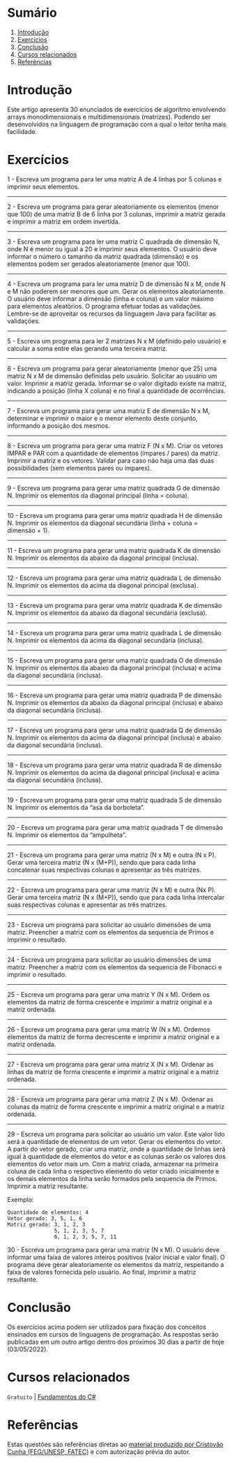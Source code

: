  # Sumário

 1. [Introdução](#introducao)
 2. [Exercícios](#exercicios)
 3. [Conclusão](#conclusao)
 4. [Cursos relacionados](#cursos-relacionados)
 5. [Referências](#referencias)

<div id='introducao'></div> 

# Introdução

Este artigo apresenta 30 enunciados de exercícios de algoritmo envolvendo arrays monodimensionais e multidimensionais (matrizes). Podendo ser desenvolvidos na linguagem de programação com a qual o leitor tenha mais facilidade.

<div id='exercicios'></div> 

# Exercícios

1 - Escreva um programa para ler uma matriz A de 4 linhas por 5 colunas e imprimir seus elementos.

---

2 - Escreva um programa para gerar aleatoriamente os elementos (menor que 100) de uma matriz B de 6 linha por 3 colunas, imprimir a matriz gerada e imprimir a matriz em ordem invertida.

---

3 - Escreva um programa para ler uma matriz C quadrada de dimensão N, onde N é menor ou igual a 20 e imprimir seus elementos. O usuário deve informar o número o tamanho da matriz quadrada (dimensão) e os elementos podem ser gerados aleatoriamente (menor que 100).

---

4 - Escreva um programa para ler uma matriz D de dimensão N x M, onde N e M não poderem ser menores que um. Gerar os elementos aleatoriamente. O usuário deve informar a dimensão (linha e coluna) e um valor máximo para elementos aleatórios. O programa efetuar todas as validações. Lembre-se de aproveitar os recursos da linguagem Java para facilitar as validações.

---

5 - Escreva um programa para ler 2 matrizes N x M (definido pelo usuário) e calcular a soma entre elas gerando uma terceira matriz.

---

6 - Escreva um programa para gerar aleatoriamente (menor que 25) uma matriz N x M de dimensão definidas pelo usuário. Solicitar ao usuário um valor. Imprimir a matriz gerada. Informar se o valor digitado existe na matriz, indicando a posição (linha X coluna) e no final a quantidade de ocorrências.

---

7 - Escreva um programa para gerar uma matriz E de dimensão N x M, determinar e imprimir o maior e o menor elemento deste conjunto, informando a posição dos mesmos.

---

8 - Escreva um programa para gerar uma matriz F (N x M). Criar os vetores IMPAR e PAR com a quantidade de elementos (ímpares / pares) da matriz. Imprimir a matriz e os vetores. Validar para caso não haja uma das duas possibilidades (sem elementos pares ou ímpares).

---

9 - Escreva um programa para gerar uma matriz quadrada G de dimensão N. Imprimir os elementos da diagonal principal (linha = coluna).

---

10 - Escreva um programa para gerar uma matriz quadrada H de dimensão N. Imprimir os elementos da diagonal secundária (linha + coluna = dimensão + 1).

---

11 - Escreva um programa para gerar uma matriz quadrada K de dimensão N. Imprimir os elementos da abaixo da diagonal principal (inclusa).

---

12 - Escreva um programa para gerar uma matriz quadrada L de dimensão N. Imprimir os elementos da acima da diagonal principal (exclusa).

---

13 - Escreva um programa para gerar uma matriz quadrada K de dimensão N. Imprimir os elementos da abaixo da diagonal secundária (exclusa).

---

14 - Escreva um programa para gerar uma matriz quadrada L de dimensão N. Imprimir os elementos da acima da diagonal secundária (inclusa).

---

15 - Escreva um programa para gerar uma matriz quadrada O de dimensão N. Imprimir os elementos da abaixo da diagonal principal (inclusa) e acima da diagonal secundária (inclusa).

---

16 - Escreva um programa para gerar uma matriz quadrada P de dimensão N. Imprimir os elementos da abaixo da diagonal principal (inclusa) e abaixo da diagonal secundária (inclusa).

---

17 - Escreva um programa para gerar uma matriz quadrada Q de dimensão N. Imprimir os elementos da acima da diagonal principal (inclusa) e abaixo da diagonal secundária (inclusa).

---

18 - Escreva um programa para gerar uma matriz quadrada R de dimensão N. Imprimir os elementos da acima da diagonal principal (inclusa) e acima da diagonal secundária (inclusa).

---

19 - Escreva um programa para gerar uma matriz quadrada S de dimensão N. Imprimir os elementos da “asa da borboleta”.

---

20 - Escreva um programa para gerar uma matriz quadrada T de dimensão N. Imprimir os elementos da “ampulheta”.

---

21 - Escreva um programa para gerar uma matriz (N x M) e outra (N x P). Gerar uma terceira matriz (N x (M+P)), sendo que para cada linha concatenar suas respectivas colunas e apresentar as três matrizes.

---

22 - Escreva um programa para gerar uma matriz (N x M) e outra (Nx P). Gerar uma terceira matriz (N x (M+P)), sendo que para cada linha intercalar suas respectivas colunas e apresentar as três matrizes.

---

23 - Escreva um programa para solicitar ao usuário dimensões de uma matriz. Preencher a matriz com os elementos da sequencia de Primos e imprimir o resultado.

---

24 - Escreva um programa para solicitar ao usuário dimensões de uma matriz. Preencher a matriz com os elementos da sequencia de Fibonacci e imprimir o resultado.

---

25 - Escreva um programa para gerar uma matriz Y (N x M). Ordem os elementos da matriz de forma crescente e imprimir a matriz original e a matriz ordenada.

---

26 - Escreva um programa para gerar uma matriz W (N x M). Ordemos elementos da matriz de forma decrescente e imprimir a matriz original e a matriz ordenada.

---

27 - Escreva um programa para gerar uma matriz X (N x M). Ordenar as linhas da matriz de forma crescente e imprimir a matriz original e a matriz ordenada.

---

28 - Escreva um programa para gerar uma matriz Z (N x M). Ordenar as colunas da matriz de forma crescente e imprimir a matriz original e a matriz ordenada.

---

29 - Escreva um programa para solicitar ao usuário um valor. Este valor lido será a quantidade de elementos de um vetor. Gerar os elementos do vetor. A partir do vetor gerado, criar uma matriz, onde a quantidade de linhas será igual à quantidade de elementos do vetor e as colunas serão os valores dos elementos do vetor mais um. Com a matriz criada, armazenar na primeira coluna de cada linha o respectivo elemento do vetor criado inicialmente e os demais elementos da linha serão formados pela sequencia de Primos. Imprimir a matriz resultante.

Exemplo:

```console
Quantidade de elementos: 4
Vetor gerado: 3, 5, 1, 6
Matriz gerada: 3, 1, 2, 3
               5, 1, 2, 3, 5, 7
               6, 1, 2, 3, 5, 7, 11
```

30 - Escreva um programa para gerar uma matriz (N x M). O usuário deve informar uma faixa de valores inteiros positivos (valor inicial e valor final). O programa deve gerar aleatoriamente os elementos da matriz, respeitando a faixa de valores fornecida pelo usuário. Ao final, imprimir a matriz resultante.

<div id='conclusao'></div>

# Conclusão

Os exercícios acima podem ser utilizados para fixação dos conceitos ensinados em cursos de linguagens de programação. As respostas serão publicadas em um outro artigo dentro dos próximos 30 dias a partir de hoje (03/05/2022).

<div id='cursos-relacionados'></div>

# Cursos relacionados

`Gratuito` | [Fundamentos do C#](https://balta.io/cursos/fundamentos-csharp)

<div id='referencias'></div>

# Referências

Estas questões são referências diretas ao [material produzido por Cristovão Cunha (FEG/UNESP, FATEC)](https://www.feg.unesp.br/#!/paginas-pessoais/funcionarios/cristovao-cunha/fatec/) e com autorização prévia do autor.